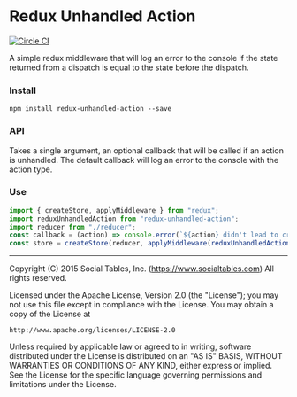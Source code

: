 # Redux Unhandled Action

[![Circle CI](https://circleci.com/gh/socialtables/redux-unhandled-action.svg?style=svg&circle-token=ae2d4f2317f68ae5c23cf2ad21eb8d0b07824098)](https://circleci.com/gh/socialtables/redux-unhandled-action)

A simple redux middleware that will log an error to the console if the state returned from a dispatch is equal to the state before the dispatch.

### Install
`npm install redux-unhandled-action --save`

### API
Takes a single argument, an optional callback that will be called if an action is unhandled. The default callback will log an error to the console with the action type. 

### Use
```js
import { createStore, applyMiddleware } from "redux";
import reduxUnhandledAction from "redux-unhandled-action";
import reducer from "./reducer";
const callback = (action) => console.error(`${action} didn't lead to creation of a new state object`);
const store = createStore(reducer, applyMiddleware(reduxUnhandledAction(callback)));
```
- - -

Copyright (C) 2015 Social Tables, Inc. (https://www.socialtables.com) All rights reserved.

Licensed under the Apache License, Version 2.0 (the "License"); you may not use this file except in compliance with the License. You may obtain a copy of the License at

	http://www.apache.org/licenses/LICENSE-2.0

Unless required by applicable law or agreed to in writing, software distributed under the License is distributed on an "AS IS" BASIS, WITHOUT WARRANTIES OR CONDITIONS OF ANY KIND, either express or implied. See the License for the specific language governing permissions and limitations under the License.
